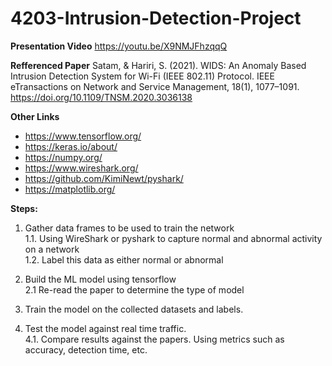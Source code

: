 # 4203-Intrusion-Detection-Project

**Presentation Video**
https://youtu.be/X9NMJFhzqqQ 

**Refferenced Paper**
Satam, & Hariri, S. (2021). WIDS: An Anomaly Based Intrusion Detection System for Wi-Fi (IEEE 802.11) Protocol. IEEE eTransactions on Network and Service Management, 18(1), 1077–1091. https://doi.org/10.1109/TNSM.2020.3036138

**Other Links**
* https://www.tensorflow.org/ 
* https://keras.io/about/ 
* https://numpy.org/ 
* https://www.wireshark.org/ 
* https://github.com/KimiNewt/pyshark/ 
* https://matplotlib.org/ 

**Steps:**

1. Gather data frames to be used to train the network\
  1.1. Using WireShark or pyshark to capture normal and abnormal activity on a network\
  1.2. Label this data as either normal or abnormal
  
2. Build the ML model using tensorflow\
  2.1 Re-read the paper to determine the type of model

3. Train the model on the collected datasets and labels.

4. Test the model against real time traffic.\
  4.1. Compare results against the papers. Using metrics such as accuracy, detection time, etc.
